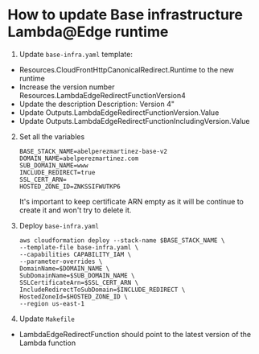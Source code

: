 # How to update Base infrastructure Lambda@Edge runtime

1. Update `base-infra.yaml` template:

* Resources.CloudFrontHttpCanonicalRedirect.Runtime to the new runtime
* Increase the version number Resources.LambdaEdgeRedirectFunctionVersion4 
* Update the description Description: Version 4"
* Update Outputs.LambdaEdgeRedirectFunctionVersion.Value
* Update Outputs.LambdaEdgeRedirectFunctionIncludingVersion.Value

2. Set all the variables

    ```shell
    BASE_STACK_NAME=abelperezmartinez-base-v2
    DOMAIN_NAME=abelperezmartinez.com
    SUB_DOMAIN_NAME=www
    INCLUDE_REDIRECT=true
    SSL_CERT_ARN=
    HOSTED_ZONE_ID=ZNKSSIFWUTKP6
    ```

    It's important to keep certificate ARN empty as it will be continue to create it and won't try to delete it.

3. Deploy `base-infra.yaml`

    ```shell
    aws cloudformation deploy --stack-name $BASE_STACK_NAME \
    --template-file base-infra.yaml \
    --capabilities CAPABILITY_IAM \
    --parameter-overrides \
    DomainName=$DOMAIN_NAME \
    SubDomainName=$SUB_DOMAIN_NAME \
    SSLCertificateArn=$SSL_CERT_ARN \
    IncludeRedirectToSubDomain=$INCLUDE_REDIRECT \
    HostedZoneId=$HOSTED_ZONE_ID \
    --region us-east-1
    ```
4. Update `Makefile` 

* LambdaEdgeRedirectFunction should point to the latest version of the Lambda function